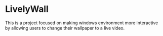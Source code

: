 # LivelyWall
This is a project focused on making windows environment more interactive by allowing users to change their wallpaper to a live video.
